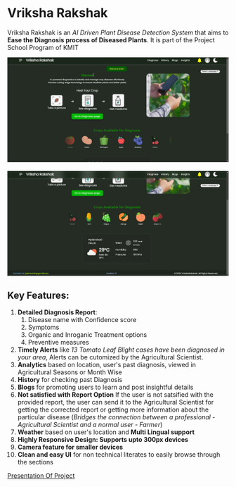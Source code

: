 # Vriksha Rakshak
Vriksha Rakshak is an *AI Driven Plant Disease Detection System* that aims to **Ease the Diagnosis process of Diseased Plants**. It is part of the Project School Program of KMIT

![Demo Image](./assets/Demo1.png)<br/><br/>
![Demo Image](./assets/Demo2.png)
## Key Features:
1. **Detailed Diagnosis Report**: 
    1. Disease name with Confidence score
    2. Symptoms
    3. Organic and Inroganic Treatment options
    4. Preventive measures<br/>
2. **Timely Alerts**  like *13 Tomato Leaf Blight cases have been diagnosed in your area*, Alerts can be cutomized by the Agricultural Scientist.<br/>
3. **Analytics** based on location, user's past diagnosis, viewed in Agricultural Seasons or Month Wise<br/>
4. **History** for checking past Diagnosis<br/>
5. **Blogs** for promoting users to learn and post insightful details<br/>
6. **Not satisfied with Report Option** If the user is not satsified with the provided report, the user can send it to the Agricultural Scientist for getting the corrected report or getting more information about the particular disease (*Bridges the connection between a professional - Agricultural Scientist and a normal user - Farmer*)<br/>
7. **Weather** based on user's location and **Multi Lingual support**<br/>
8. **Highly Responsive Design: Supports upto 300px devices** <br/>
9. **Camera feature for smaller devices**<br/>
9. **Clean and easy UI** for non technical literates to easily browse through the sections<br/>


[Presentation Of Project](./assets/ppt.pptx)